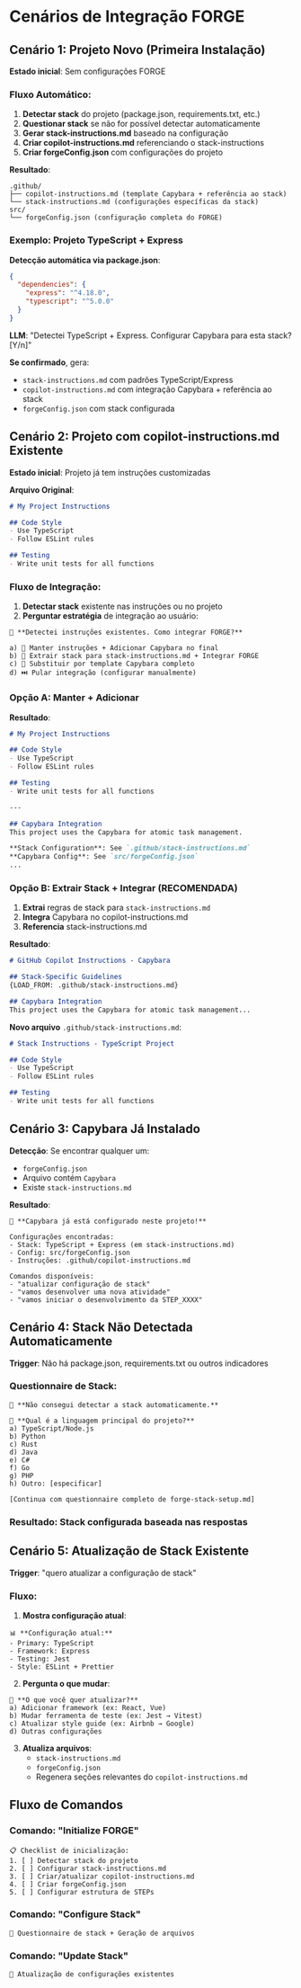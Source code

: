 # Cenários de Integração FORGE

## Cenário 1: Projeto Novo (Primeira Instalação)

**Estado inicial**: Sem configurações FORGE

### **Fluxo Automático**:
1. **Detectar stack** do projeto (package.json, requirements.txt, etc.)
2. **Questionar stack** se não for possível detectar automaticamente
3. **Gerar stack-instructions.md** baseado na configuração
4. **Criar copilot-instructions.md** referenciando o stack-instructions
5. **Criar forgeConfig.json** com configurações do projeto

**Resultado**:
```
.github/
├── copilot-instructions.md (template Capybara + referência ao stack)
└── stack-instructions.md (configurações específicas da stack)
src/
└── forgeConfig.json (configuração completa do FORGE)
```

### **Exemplo: Projeto TypeScript + Express**
**Detecção automática via package.json**:
```json
{
  "dependencies": {
    "express": "^4.18.0",
    "typescript": "^5.0.0"
  }
}
```

**LLM**: "Detectei TypeScript + Express. Configurar Capybara para esta stack? [Y/n]"

**Se confirmado**, gera:
- `stack-instructions.md` com padrões TypeScript/Express
- `copilot-instructions.md` com integração Capybara + referência ao stack
- `forgeConfig.json` com stack configurada

## Cenário 2: Projeto com copilot-instructions.md Existente

**Estado inicial**: Projeto já tem instruções customizadas

**Arquivo Original**:
```markdown
# My Project Instructions

## Code Style
- Use TypeScript
- Follow ESLint rules

## Testing
- Write unit tests for all functions
```

### **Fluxo de Integração**:
1. **Detectar stack** existente nas instruções ou no projeto
2. **Perguntar estratégia** de integração ao usuário:

```
🤖 **Detectei instruções existentes. Como integrar FORGE?**

a) 📄 Manter instruções + Adicionar Capybara no final
b) 🔗 Extrair stack para stack-instructions.md + Integrar FORGE
c) 🔄 Substituir por template Capybara completo  
d) ⏭️ Pular integração (configurar manualmente)
```

### **Opção A: Manter + Adicionar** 
**Resultado**:
```markdown
# My Project Instructions

## Code Style
- Use TypeScript
- Follow ESLint rules

## Testing
- Write unit tests for all functions

---

## Capybara Integration
This project uses the Capybara for atomic task management.

**Stack Configuration**: See `.github/stack-instructions.md`
**Capybara Config**: See `src/forgeConfig.json`
...
```

### **Opção B: Extrair Stack + Integrar** (RECOMENDADA)
1. **Extrai** regras de stack para `stack-instructions.md`
2. **Integra** Capybara no copilot-instructions.md  
3. **Referencia** stack-instructions.md

**Resultado**:
```markdown
# GitHub Copilot Instructions - Capybara

## Stack-Specific Guidelines
{LOAD_FROM: .github/stack-instructions.md}

## Capybara Integration
This project uses the Capybara for atomic task management...
```

**Novo arquivo** `.github/stack-instructions.md`:
```markdown
# Stack Instructions - TypeScript Project

## Code Style
- Use TypeScript
- Follow ESLint rules

## Testing  
- Write unit tests for all functions
```

## Cenário 3: Capybara Já Instalado

**Detecção**: Se encontrar qualquer um:
- `forgeConfig.json` 
- Arquivo contém `Capybara`
- Existe `stack-instructions.md`

**Resultado**: 
```
🤖 **Capybara já está configurado neste projeto!**

Configurações encontradas:
- Stack: TypeScript + Express (em stack-instructions.md)
- Config: src/forgeConfig.json
- Instruções: .github/copilot-instructions.md

Comandos disponíveis:
- "atualizar configuração de stack"
- "vamos desenvolver uma nova atividade"  
- "vamos iniciar o desenvolvimento da STEP_XXXX"
```

## Cenário 4: Stack Não Detectada Automaticamente

**Trigger**: Não há package.json, requirements.txt ou outros indicadores

### **Questionnaire de Stack**:
```
🤖 **Não consegui detectar a stack automaticamente.**

🎯 **Qual é a linguagem principal do projeto?**
a) TypeScript/Node.js
b) Python
c) Rust  
d) Java
e) C#
f) Go
g) PHP
h) Outro: [especificar]

[Continua com questionnaire completo de forge-stack-setup.md]
```

### **Resultado**: Stack configurada baseada nas respostas

## Cenário 5: Atualização de Stack Existente

**Trigger**: "quero atualizar a configuração de stack"

### **Fluxo**:
1. **Mostra configuração atual**:
```
📊 **Configuração atual:**
- Primary: TypeScript
- Framework: Express
- Testing: Jest
- Style: ESLint + Prettier
```

2. **Pergunta o que mudar**:
```
🔧 **O que você quer atualizar?**
a) Adicionar framework (ex: React, Vue)
b) Mudar ferramenta de teste (ex: Jest → Vitest)
c) Atualizar style guide (ex: Airbnb → Google)
d) Outras configurações
```

3. **Atualiza arquivos**:
   - `stack-instructions.md`
   - `forgeConfig.json`  
   - Regenera seções relevantes do `copilot-instructions.md`

## Fluxo de Comandos

### **Comando: "Initialize FORGE"**
```
📋 Checklist de inicialização:
1. [ ] Detectar stack do projeto
2. [ ] Configurar stack-instructions.md
3. [ ] Criar/atualizar copilot-instructions.md
4. [ ] Criar forgeConfig.json
5. [ ] Configurar estrutura de STEPs
```

### **Comando: "Configure Stack"**  
```
🔧 Questionnaire de stack + Geração de arquivos
```

### **Comando: "Update Stack"**
```
📝 Atualização de configurações existentes
```
